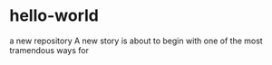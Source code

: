 # hello-world
a new repository
A new story is about to begin with one of the most tramendous ways for 
